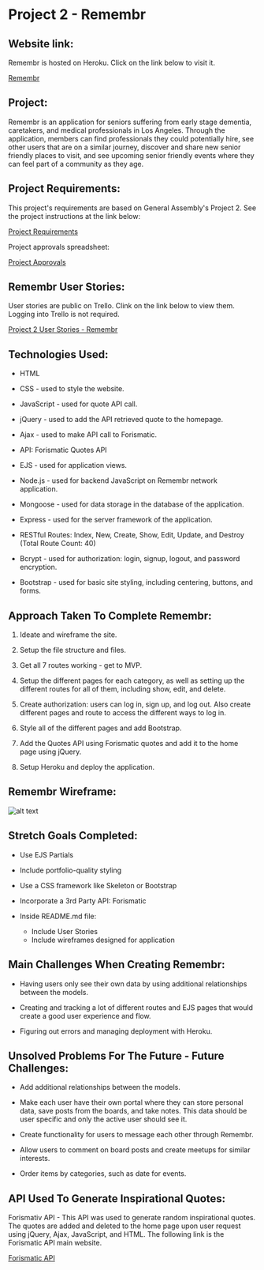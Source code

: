# Project 2 - Remembr

## Website link:

Remembr is hosted on Heroku. Click on the link below to visit it.

[Remembr](https://remembr-memories.herokuapp.com/)

## Project:

Remembr is an application for seniors suffering from early stage dementia, caretakers, and medical professionals in Los Angeles. Through the application, members can find professionals they could potentially hire, see other users that are on a similar journey, discover and share new senior friendly places to visit, and see upcoming senior friendly events where they can feel part of a community as they age.


## Project Requirements:

This project's requirements are based on General Assembly's Project 2. See the project instructions at the link below:

[Project Requirements](https://git.generalassemb.ly/ira/SEIR-FLEX-123/tree/master/projects/project_2)

Project approvals spreadsheet:

[Project Approvals](https://docs.google.com/spreadsheets/d/1fS22w516hrhnCq4oJuuUdUQXpVWzxLps8brO4I0ulJc/edit?pli=1#gid=978133499)

## Remembr User Stories:

User stories are public on Trello. Clink on the link below to view them. Logging into Trello is not required.

[Project 2 User Stories - Remembr](https://trello.com/b/nAjLMVbR/project-2-remembr)

## Technologies Used:

* HTML

* CSS - used to style the website.

* JavaScript - used for quote API call. 

* jQuery - used to add the API retrieved quote to the homepage. 

* Ajax - used to make API call to Forismatic.

* API: Forismatic Quotes API

* EJS - used for application views.

* Node.js - used for backend JavaScript on Remembr network application.

* Mongoose - used for data storage in the database of the application.

* Express - used for the server framework of the application.

* RESTful Routes: Index, New, Create, Show, Edit, Update, and Destroy (Total Route Count: 40)

* Bcrypt - used for authorization: login, signup, logout, and password encryption.

* Bootstrap - used for basic site styling, including centering, buttons, and forms.

## Approach Taken To Complete Remembr:

1. Ideate and wireframe the site.

2. Setup the file structure and files.

3. Get all 7 routes working - get to MVP.

4. Setup the different pages for each category, as well as setting up the different routes for all of them, including show, edit, and delete.

5. Create authorization: users can log in, sign up, and log out. Also create different pages and route to access the different ways to log in.

6. Style all of the different pages and add Bootstrap.

7. Add the Quotes API using Forismatic quotes and add it to the home page using jQuery.

8. Setup Heroku and deploy the application.

## Remembr Wireframe:

![alt text](https://github.com/marcoriesgo01/project-2/blob/master/public/images/wireframe.png?raw=true)

## Stretch Goals Completed:

* Use EJS Partials

* Include portfolio-quality styling

* Use a CSS framework like Skeleton or Bootstrap

* Incorporate a 3rd Party API: Forismatic

* Inside README.md file:
    * Include User Stories
    * Include wireframes designed for application

## Main Challenges When Creating Remembr:

* Having users only see their own data by using additional relationships between the models. 

* Creating and tracking a lot of different routes and EJS pages that would create a good user experience and flow.

* Figuring out errors and managing deployment with Heroku.

## Unsolved Problems For The Future - Future Challenges:

* Add additional relationships between the models.

* Make each user have their own portal where they can store personal data, save posts from the boards, and take notes. This data should be user specific and only the active user should see it.

* Create functionality for users to message each other through Remembr.

* Allow users to comment on board posts and create meetups for similar interests.

* Order items by categories, such as date for events.


## API Used To Generate Inspirational Quotes:

Forismativ API - This API was used to generate random inspirational quotes. The quotes are added and deleted to the home page upon user request using jQuery, Ajax, JavaScript, and HTML. The following link is the Forismatic API main website.

[Forismatic API](https://forismatic.com/en/api/)
